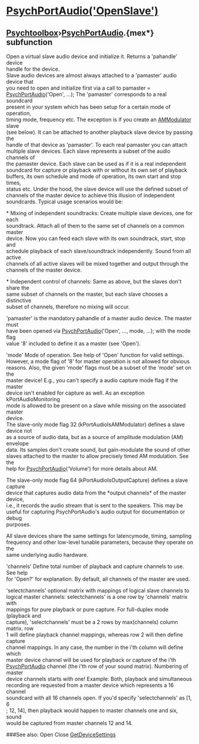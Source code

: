 # [PsychPortAudio('OpenSlave')](PsychPortAudio-OpenSlave) 
## [Psychtoolbox](Pyschtoolbox)&#8250;[PsychPortAudio](PsychPortAudio).{mex*} subfunction


Open a virtual slave audio device and initialize it. Returns a 'pahandle' device  
handle for the device.  
Slave audio devices are almost always attached to a 'pamaster' audio device that  
you need to open and initialize first via a call to pamaster =  
[PsychPortAudio](PsychPortAudio)('Open', ...); The 'pamaster' corresponds to a real soundcard  
present in your system which has been setup for a certain mode of operation,  
timing mode, frequency etc. The exception is if you create an [AMModulator](AMModulator) slave  
(see below). It can be attached to another playback slave device by passing the  
handle of that device as 'pamaster'. To each real pamaster you can attach  
multiple slave devices. Each slave represents a subset of the audio channels of  
the pamaster device. Each slave can be used as if it is a real independent  
soundcard for capture or playback with or without its own set of playback  
buffers, its own schedule and mode of operation, its own start and stop times,  
status etc. Under the hood, the slave device will use the defined subset of  
channels of the master device to achieve this illusion of independent  
soundcards. Typical usage scenarios would be:  
  
\* Mixing of independent soundtracks: Create multiple slave devices, one for each  
soundtrack. Attach all of them to the same set of channels on a common master  
device. Now you can feed each slave with its own soundtrack, start, stop and  
schedule playback of each slave/soundtrack independently. Sound from all active  
channels of all active slaves will be mixed together and output through the  
channels of the master device.  
  
\* Independent control of channels: Same as above, but the slaves don't share the  
same subset of channels on the master, but each slave chooses a distinctive  
subset of channels, therefore no mixing will occur.  
  
'pamaster' is the mandatory pahandle of a master audio device. The master must  
have been opened via [PsychPortAudio](PsychPortAudio)('Open', ..., mode, ...); with the mode flag  
value '8' included to define it as a master (see 'Open').  
  
'mode' Mode of operation. See help of 'Open' function for valid settings.  
However, a mode flag of '8' for master operation is not allowed for obvious  
reasons. Also, the given 'mode' flags must be a subset of the 'mode' set on the  
master device! E.g., you can't specify a audio capture mode flag if the master  
device isn't enabled for capture as well. As an exception kPortAudioMonitoring  
mode is allowed to be present on a slave while missing on the associated master  
device.  
The slave-only mode flag 32 (kPortAudioIsAMModulator) defines a slave device not  
as a source of audio data, but as a source of amplitude modulation (AM) envelope  
data. Its samples don't create sound, but gain-modulate the sound of other  
slaves attached to the master to allow precisely timed AM modulation. See the  
help for [PsychPortAudio](PsychPortAudio)('Volume') for more details about AM.  
  
The slave-only mode flag 64 (kPortAudioIsOutputCapture) defines a slave capture  
device that captures audio data from the \*output channels\* of the master device,  
i.e., it records the audio stream that is sent to the speakers. This may be  
useful for capturing PsychPortAudio's audio output for documentation or debug  
purposes.  
  
All slave devices share the same settings for latencymode, timing, sampling  
frequency and other low-level tunable parameters, because they operate on the  
same underlying audio hardware.  
  
'channels' Define total number of playback and capture channels to use. See help  
for 'Open?' for explanation. By default, all channels of the master are used.  
  
'selectchannels' optional matrix with mappings of logical slave channels to  
logical master channels: selectchannels' is a one row by 'channels' matrix with  
mappings for pure playback or pure capture. For full-duplex mode (playback and  
capture), 'selectchannels' must be a 2 rows by max(channels) column matrix. row  
1 will define playback channel mappings, whereas row 2 will then define capture  
channel mappings. In any case, the number in the i'th column will define which  
master device channel will be used for playback or capture of the i'th  
[PsychPortAudio](PsychPortAudio) channel (the i'th row of your sound matrix). Numbering of master  
device channels starts with one! Example: Both, playback and simultaneous  
recording are requested from a master device which represents a 16 channel  
soundcard with all 16 channels open. If you'd specify 'selectchannels' as [1, 6  
; 12, 14], then playback would happen to master channels one and six, sound  
would be captured from master channels 12 and 14.  
  
  


###See also:
Open Close [GetDeviceSettings](PsychPortAudio-GetDeviceSettings) 
